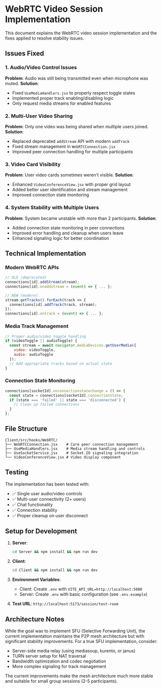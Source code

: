 # WebRTC Video Session Implementation

This document explains the WebRTC video session implementation and the fixes applied to resolve stability issues.

## Issues Fixed

### 1. Audio/Video Control Issues
**Problem**: Audio was still being transmitted even when microphone was muted.
**Solution**: 
- Fixed `UseMediaHandlers.jsx` to properly respect toggle states
- Implemented proper track enabling/disabling logic
- Only request media streams for enabled features

### 2. Multi-User Video Sharing
**Problem**: Only one video was being shared when multiple users joined.
**Solution**:
- Replaced deprecated `addStream` API with modern `addTrack`
- Fixed stream management in `WebRTCConnection.jsx`
- Improved peer connection handling for multiple participants

### 3. Video Card Visibility
**Problem**: User video cards sometimes weren't visible.
**Solution**:
- Enhanced `VideoConferenceView.jsx` with proper grid layout
- Added better user identification and stream management
- Improved connection state monitoring

### 4. System Stability with Multiple Users
**Problem**: System became unstable with more than 2 participants.
**Solution**:
- Added connection state monitoring in peer connections
- Improved error handling and cleanup when users leave
- Enhanced signaling logic for better coordination

## Technical Implementation

### Modern WebRTC APIs
```javascript
// OLD (deprecated)
connections[id].addStream(stream);
connections[id].onaddstream = (event) => { ... };

// NEW (modern)
stream.getTracks().forEach(track => {
  connections[id].addTrack(track, stream);
});
connections[id].ontrack = (event) => { ... };
```

### Media Track Management
```javascript
// Proper audio/video toggle handling
if (videoToggle || audioToggle) {
  const stream = await navigator.mediaDevices.getUserMedia({ 
    video: videoToggle, 
    audio: audioToggle 
  });
  // Add appropriate tracks based on actual state
}
```

### Connection State Monitoring
```javascript
connections[socketId].onconnectionstatechange = () => {
  const state = connections[socketId].connectionState;
  if (state === 'failed' || state === 'disconnected') {
    // Clean up failed connections
  }
};
```

## File Structure

```
Client/src/hooks/WebRTC/
├── WebRTCConnection.jsx    # Core peer connection management
├── UseMediaHandlers.jsx    # Media stream handling and controls
├── UseSocketService.jsx    # Socket.IO signaling integration
└── VideoConferenceView.jsx # Video display component
```

## Testing

The implementation has been tested with:
- ✅ Single user audio/video controls
- ✅ Multi-user connectivity (2+ users)
- ✅ Chat functionality
- ✅ Connection stability
- ✅ Proper cleanup on user disconnect

## Setup for Development

1. **Server**: 
   ```bash
   cd Server && npm install && npm run dev
   ```

2. **Client**: 
   ```bash
   cd Client && npm install && npm run dev
   ```

3. **Environment Variables**:
   - Client: Create `.env` with `VITE_API_URL=http://localhost:5000`
   - Server: Create `.env` with basic configuration (see `.env.example`)

4. **Test URL**: `http://localhost:5173/session/test-room`

## Architecture Notes

While the goal was to implement SFU (Selective Forwarding Unit), the current implementation maintains the P2P mesh architecture but with significant stability improvements. For a true SFU implementation, consider:

- Server-side media relay (using mediasoup, kurento, or janus)
- TURN server setup for NAT traversal
- Bandwidth optimization and codec negotiation
- More complex signaling for track management

The current improvements make the mesh architecture much more stable and suitable for small group sessions (2-5 participants).